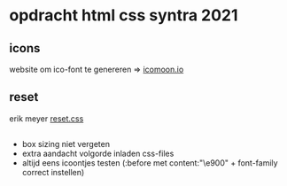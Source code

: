 # opdracht html css syntra 2021

## icons

website om ico-font te genereren => [icomoon.io](https://icomoon.io)

## reset

erik meyer [reset.css](https://meyerweb.com/eric/tools/css/reset/)

##

- box sizing niet vergeten
- extra aandacht volgorde inladen css-files
- altijd eens icoontjes testen (:before met content:"\e900" + font-family correct instellen)
